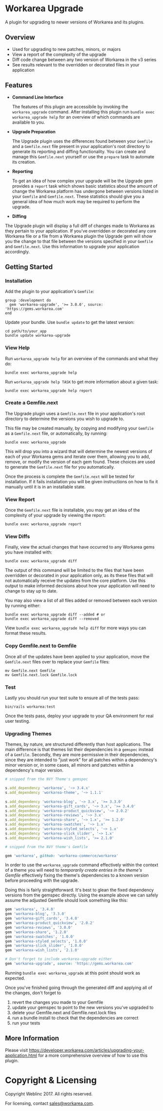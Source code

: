 # Workarea Upgrade 

A plugin for upgrading to newer versions of Workarea and its plugins.

## Overview

* Used for upgrading to new patches, minors, or majors
* View a report of the complexity of the upgrade
* Diff code change between any two version of Workarea in the v3 series 
* See results relevant to the overridden or decorated files in your application

## Features

* __Command Line Interface__
  
  The features of this plugin are accessibile by invoking the `workarea_upgrade`
  command. After installing this plugin run `bundle exec workarea_upgrade help`
  for an overview of which commands are available to you.

* __Upgrade Preparation__
  
  The Upgrade plugin uses the differences found between your `Gemfile` and a 
  `Gemfile.next` file present in your application's root directory to generate
  its reporting and diffing functionality. You can create and manage this 
  `Gemfile.next` yourself or use the `prepare` task to automate its creation.

* __Reporting__

  To get an idea of how complex your upgrade will be the Upgrade gem provides
  a `report` task which shows basic statistics about the amount of change the 
  Workarea platform has undergone between versions listed in your `Gemfile` and
  `Gemfile.next`. These statistics should give you a general idea of how much 
  work may be required to perform the upgrade.

* __Diffing__
 
 The Upgrade plugin will display a full diff of changes made to Workarea as they
 pertain to your application. If you've overridden or decorated any core 
 Workarea file or a file from a Workarea plugin the Upgrade gem will show you
 the change to that file between the versions specified in your `Gemfile` and 
 `Gemfile.next`. Use this information to upgrade your application accordingly.

## Getting Started

### Installation

Add the plugin to your application's `Gemfile`:

    group :development do
      gem 'workarea-upgrade', '>= 3.0.0', source: 'https://gems.workarea.com'
    end

Update your bundle. Use `bundle update` to get the latest version:

    cd path/to/your_app
    bundle update workarea-upgrade

### View Help

Run `workarea_upgrade help` for an overview of the commands and what they do:

    bundle exec workarea_upgrade help

Run `workarea_upgrade help TASK` to get more information about a given task:

    bundle exec workarea_upgrade help report

### Create a Gemfile.next

The Upgrade plugin uses a `Gemfile.next` file in your application's root
directory to determine the versions you wish to upgrade to.

This file may be created manually, by copying and modifying your `Gemfile` as a
`Gemfile.next` file, or automatically, by running:

    bundle exec workarea_upgrade

This will drop you into a wizard that will determine the newest versions of each
of your Workarea gems and iterate over them, allowing you to add, remove, or 
modify the version of each gem found. These choices are used to generate the 
`Gemfile.next` file for you automatically. 

Once the process is complete the `Gemfile.next` will be tested for installation.
If it fails installation you will be given instructions on how to fix it
manually until it is in an installable state.

### View Report

Once the `Gemfile.next` file is installable, you may get an idea of the
complexity of your upgrade by viewing the report:

    bundle exec workarea_upgrade report

### View Diffs

Finally, view the actual changes that have occurred to any Workarea gems you 
have installed with:

    bundle exec workarea_upgrade diff

The output of this command will be limited to the files that have been 
overridden or decorated in your application only, as its these files that will
not automatically receive the updates from the core platform. Use this output
to make informed decisions about how your application will need to change to 
stay up to date.

You may also view a list of all files added or removed between each version 
by running either:

    bundle exec workarea_upgrade diff --added # or
    bundle exec workarea_upgrade diff --removed

View `bundle exec workarea_upgrade help diff` for more ways you can format these
results.

### Copy Gemfile.next to Gemfile

Once all of the updates have been applied to your application, move the
`Gemfile.next` files over to replace your `Gemfile` files:

    mv Gemfile.next Gemfile
    mv Gemfile.next.lock Gemfile.lock

### Test

Lastly you should run your test suite to ensure all of the tests pass:

    bin/rails workarea:test

Once the tests pass, deploy your upgrade to your QA environment for real user
testing.

### Upgrading Themes

Themes, by nature, are structured differently than host applications. The main
difference is that themes list their dependencies in a `gemspec` instead of a 
`Gemfile`. Secondly, they are more permissive in their dependencies, since they
are intended to "just work" for all patches within a dependency's minor version
or, in some cases, all minors and patches within a dependency's major version.

```rb
# snipped from the NVY Theme's gemspec

s.add_dependency 'workarea', '~> 3.4.x'                                       
s.add_dependency 'workarea-theme', '~> 1.1.1'                                 
                                                                              
s.add_dependency 'workarea-blog', '~> 3.x', '>= 3.3.0'                        
s.add_dependency 'workarea-gift_cards', '~> 3.x', '>= 3.4.0'                  
s.add_dependency 'workarea-product_quickview', '~> 2.0.2'                     
s.add_dependency 'workarea-reviews', '~> 3.x'                                 
s.add_dependency 'workarea-share', '~> 1.x', '>= 1.2.0'                       
s.add_dependency 'workarea-swatches', '~> 1.x'                                
s.add_dependency 'workarea-styled_selects', '~> 1.x'                          
s.add_dependency 'workarea-slick_slider', '~> 1.x'                            
s.add_dependency 'workarea-wish_lists', '>= 2.1.0' 
```

```rb
# snipped from the NVY theme's Gemfile

gem 'workarea', github: 'workarea-commerce/workarea'
```

In order to use the `workarea_upgrade` command effectively within the context
of a theme you will need to _temporarily create entries in the theme's Gemfile_
effectively fixing the theme's dependencies to a known version before proceeding
with the upgrade.

Doing this is fairly straightforward. It's best to glean the fixed dependency
versions from the gemspec directly. Using the example above we can safely assume
the adjusted Gemfile should look something like this:

```rb
gem 'workarea', '3.4.0'
gem 'workarea-blog', '3.3.0'
gem 'workarea-gift_cards', '3.4.0'
gem 'workarea-product_quickview', '2.0.2'
gem 'workarea-reviews', '3.0.0'
gem 'workarea-share', '1.2.0'
gem 'workarea-swatches', '1.0.0'
gem 'workarea-styled_selects', '1.0.0'
gem 'workarea-slick_slider', '1.0.0'
gem 'workarea-wish_lists', '2.1.0'

# Don't forget to include workarea-upgrade either
gem 'workarea-upgrade', source: 'https://gems.workarea.com'
```

Running `bundle exec workarea_upgrade` at this point should work as expected.

Once you've finished going through the generated diff and applying all of the
changes, don't forget to

1. revert the changes you made to your Gemfile
1. update your gemspec to point to the new versions you've upgraded to
1. delete your Gemfile.next and Gemfile.next.lock files
1. run a bundle install to check that the dependencies are correct
1. run your tests

## More Information

Please visit 
<https://developer.workarea.com/articles/upgrading-your-application.html> for a
more comprehensive overview of how to use this plugin.

# Copyright & Licensing

Copyright Weblinc 2017. All rights reserved.

For licensing, contact sales@workarea.com.
